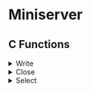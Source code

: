 # Miniserver

## C Functions

<details>
<summary>Write</summary>

```c
ssize_t write(int fd, const void *buf, size_t count);
```

Writes up to `count` bytes from the buffer starting at `buf` to the file referred to by the file descriptor `fd`.

Errors happen when the function returns `-1`. The global variable `errno` is set to indicate the error.

Example:

```c
#include <unistd.h>

int main(void)
{
    char *str = "Hello, World!\n";
    write(1, str, 14);
    return (0);
}
```

</details>

<details>
<summary>Close</summary>

```c
int close(int fd);
```

Closes the file descriptor `fd`.

Errors happen when the function returns `-1`. The global variable `errno` is set to indicate the error.

Example:

```c
#include <unistd.h>

int main(void)
{
    int fd = open("file.txt", O_RDONLY);
    close(fd);
    return (0);
}
```

</details>

<details>
<summary>Select</summary>

```c
int select(int nfds, fd_set *readfds, fd_set *writefds, fd_set *exceptfds, struct timeval *timeout);
```

The `select()` function allows a program to monitor multiple file descriptors, waiting until one or more of the file descriptors become "ready" for some class of I/O operation.


